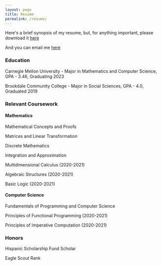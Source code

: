 ```yaml
---
layout: page
title: Resume
permalink: /resume/
---
```

Here's a brief synopsis of my resume, but, for anything important, please download it [here](https://drive.google.com/file/d/1QZXZvKlewTnLr9TTFdg_zNgqtDQtn-W8/view?usp=sharing)

And you can email me [here](mailto:gbeitler@andrew.cmu.edu)

### Education

Carnegie Mellon University - Major in Mathematics and Computer Science, GPA - 3.46, Graduating 2023

Brookdale Community College - Major in Social Sciences, GPA - 4.0, Graduated 2019

### Relevant Coursework

#### Mathematics
Mathematical Concepts and Proofs

Matrices and Linear Transformation

Discrete Mathematics

Integration and Approximation

Multidimensional Calculus (2020-2021)

Algebraic Structures (2020-2021)

Basic Logic (2020-2021)

#### Computer Science
Fundamentals of Programming and Computer Science

Principles of Functional Programming (2020-2021)

Principles of Imperative Computation (2020-2021)

### Honors

Hispanic Scholarship Fund Scholar

Eagle Scout Rank
